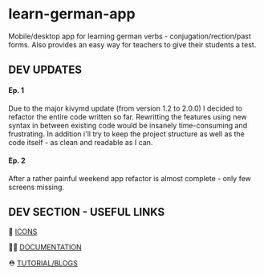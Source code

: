 # learn-german-app
Mobile/desktop app for learning german verbs - conjugation/rection/past forms. Also provides an easy way for teachers to give their students a test.

## DEV UPDATES

#### Ep. 1
Due to the major kivymd update (from version 1.2 to 2.0.0) I decided to refactor the entire code written so far. Rewritting the features using new syntax in between existing code would be insanely time-consuming and frustrating. In addition i'll try to keep the project structure as well as the code itself - as clean and readable as I can.

#### Ep. 2
After a rather painful weekend app refactor is almost complete - only few screens missing.

## DEV SECTION - USEFUL LINKS
🦄 [ICONS](https://pictogrammers.com/library/mdi/)

🐕‍🦺 [DOCUMENTATION](https://kivymd.readthedocs.io/en/1.1.1/)

⛑️ [TUTORIAL/BLOGS](https://www.section.io/engineering-education/using-django-in-kivy-application/)
